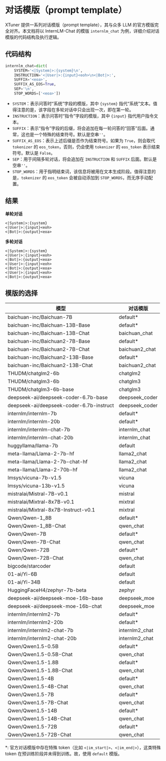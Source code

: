 # 对话模版（prompt template）

XTuner 提供一系列对话模版（prompt template），其与众多 LLM 的官方模版完全对齐。本文档将以 InternLM-Chat 的模版 `internlm_chat` 为例，详细介绍对话模版的代码结构及执行逻辑。

## 代码结构

```python
internlm_chat=dict(
    SYSTEM='<|System|>:{system}\n',
    INSTRUCTION='<|User|>:{input}<eoh>\n<|Bot|>:',
    SUFFIX='<eoa>',
    SUFFIX_AS_EOS=True,
    SEP='\n',
    STOP_WORDS=['<eoa>'])
```

- `SYSTEM`：表示问答时“系统”字段的模版，其中 `{system}` 指代“系统”文本。值得注意的是，该字段在多轮对话中只会出现一次，即在第一轮。
- `INSTRUCTION`：表示问答时“指令”字段的模版，其中 `{input}` 指代用户指令文本。
- `SUFFIX`：表示“指令”字段的后缀，将会追加在每一轮问答的“回答”后面。通常，这也是一个特殊的结束符号。默认是空串`''`。
- `SUFFIX_AS_EOS`：表示上述后缀是否作为结束符号。如果为 `True`，则会取代 `tokenizer` 的 `eos_token`，否则，仍会使用 `tokenizer` 的 `eos_token` 表示结束符号。默认是 `False`。
- `SEP`：用于间隔多轮对话，将会追加在 `INSTRUCTION` 和 `SUFFIX` 后面。默认是空串`''`。
- `STOP_WORDS`：用于指明结束词，该信息将被用在文本生成阶段。值得注意的是，`tokenizer` 的 `eos_token` 会被自动添加到 `STOP_WORDS`，而无序手动配置。

## 结果

**单轮对话**

```
<|System|>:{system}
<|User|>:{input}<eoh>
<|Bot|>:{output}<eoa>
```

**多轮对话**

```
<|System|>:{system}
<|User|>:{input}<eoh>
<|Bot|>:{output}<eoa>
<|User|>:{input}<eoh>
<|Bot|>:{output}<eoa>
<|User|>:{input}<eoh>
<|Bot|>:{output}<eoa>
```

## 模版的选择

| 模型                                     | 对话模版       |
| ---------------------------------------- | -------------- |
| baichuan-inc/Baichuan-7B                 | default\*      |
| baichuan-inc/Baichuan-13B-Base           | default\*      |
| baichuan-inc/Baichuan-13B-Chat           | baichuan_chat  |
| baichuan-inc/Baichuan2-7B-Base           | default\*      |
| baichuan-inc/Baichuan2-7B-Chat           | baichuan2_chat |
| baichuan-inc/Baichuan2-13B-Base          | default\*      |
| baichuan-inc/Baichuan2-13B-Chat          | baichuan2_chat |
| THUDM/chatglm2-6b                        | chatglm2       |
| THUDM/chatglm3-6b                        | chatglm3       |
| THUDM/chatglm3-6b-base                   | chatglm3       |
| deepseek-ai/deepseek-coder-6.7b-base     | deepseek_coder |
| deepseek-ai/deepseek-coder-6.7b-instruct | deepseek_coder |
| internlm/internlm-7b                     | default\*      |
| internlm/internlm-20b                    | default\*      |
| internlm/internlm-chat-7b                | internlm_chat  |
| internlm/internlm-chat-20b               | internlm_chat  |
| huggyllama/llama-7b                      | default        |
| meta-llama/Llama-2-7b-hf                 | llama2_chat    |
| meta-llama/Llama-2-7b-chat-hf            | llama2_chat    |
| meta-llama/Llama-2-70b-hf                | llama2_chat    |
| lmsys/vicuna-7b-v1.5                     | vicuna         |
| lmsys/vicuna-13b-v1.5                    | vicuna         |
| mistralai/Mistral-7B-v0.1                | mistral        |
| mistralai/Mixtral-8x7B-v0.1              | mixtral        |
| mistralai/Mixtral-8x7B-Instruct-v0.1     | mixtral        |
| Qwen/Qwen-1_8B                           | default\*      |
| Qwen/Qwen-1_8B-Chat                      | qwen_chat      |
| Qwen/Qwen-7B                             | default\*      |
| Qwen/Qwen-7B-Chat                        | qwen_chat      |
| Qwen/Qwen-72B                            | default\*      |
| Qwen/Qwen-72B-Chat                       | qwen_chat      |
| bigcode/starcoder                        | default        |
| 01-ai/Yi-6B                              | default        |
| 01-ai/Yi-34B                             | default        |
| HuggingFaceH4/zephyr-7b-beta             | zephyr         |
| deepseek-ai/deepseek-moe-16b-base        | deepseek_moe   |
| deepseek-ai/deepseek-moe-16b-chat        | deepseek_moe   |
| internlm/internlm2-7b                    | default\*      |
| internlm/internlm2-20b                   | default\*      |
| internlm/internlm2-chat-7b               | internlm2_chat |
| internlm/internlm2-chat-20b              | internlm2_chat |
| Qwen/Qwen1.5-0.5B                        | default\*      |
| Qwen/Qwen1.5-0.5B-Chat                   | qwen_chat      |
| Qwen/Qwen1.5-1.8B                        | default\*      |
| Qwen/Qwen1.5-1.8B-Chat                   | qwen_chat      |
| Qwen/Qwen1.5-4B                          | default\*      |
| Qwen/Qwen1.5-4B-Chat                     | qwen_chat      |
| Qwen/Qwen1.5-7B                          | default\*      |
| Qwen/Qwen1.5-7B-Chat                     | qwen_chat      |
| Qwen/Qwen1.5-14B                         | default\*      |
| Qwen/Qwen1.5-14B-Chat                    | qwen_chat      |
| Qwen/Qwen1.5-72B                         | default\*      |
| Qwen/Qwen1.5-72B-Chat                    | qwen_chat      |

\*: 官方对话模版中存在特殊 token（比如 `<|im_start|>`、`<|im_end|>`），这类特殊 token 在预训练阶段并未得到训练。故，使用 `default` 模版。
